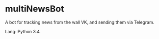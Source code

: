 # multiNewsBot
A bot for tracking news from the wall VK, and sending them via Telegram.

Lang: Python 3.4
